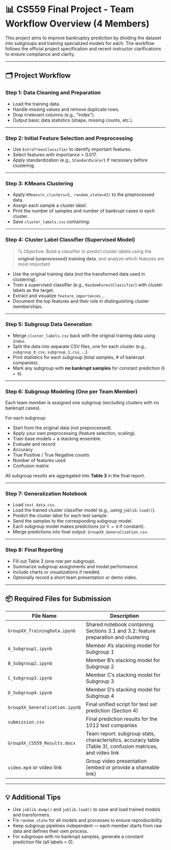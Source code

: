 # 📊 CS559 Final Project - Team Workflow Overview (4 Members)

This project aims to improve bankruptcy prediction by dividing the dataset into subgroups and training specialized models for each. The workflow follows the official project specification and recent instructor clarifications to ensure compliance and clarity.

---

## 🗂️ Project Workflow

### Step 1: Data Cleaning and Preparation

- Load the training data.
- Handle missing values and remove duplicate rows.
- Drop irrelevant columns (e.g., "Index").
- Output basic data statistics (shape, missing counts, etc.).

---

### Step 2: Initial Feature Selection and Preprocessing

- Use `ExtraTreesClassifier` to identify important features.
- Select features with importance > 0.017.
- Apply standardization (e.g., `StandardScaler`) if necessary before clustering.

---

### Step 3: KMeans Clustering

- Apply `KMeans(n_clusters=5, random_state=42)` to the preprocessed data.
- Assign each sample a cluster label.
- Print the number of samples and number of bankrupt cases in each cluster.
- Save `cluster_labels.csv` containing:
---

### Step 4: Cluster Label Classifier (Supervised Model)

> 🔍 Objective: Build a classifier to predict cluster labels using the **original (unprocessed) training data**, and analyze which features are most important.

- Use the original training data (not the transformed data used in clustering).
- Train a supervised classifier (e.g., `RandomForestClassifier`) with cluster labels as the target.
- Extract and visualize `feature_importances_`.
- Document the top features and their role in distinguishing cluster memberships.

---

### Step 5: Subgroup Data Generation

- Merge `cluster_labels.csv` back with the original training data using `Index`.
- Split the data into separate CSV files, one for each cluster (e.g., `subgroup_0.csv`, `subgroup_1.csv`, ...).
- Print statistics for each subgroup (total samples, # of bankrupt companies).
- Mark any subgroup with **no bankrupt samples** for constant prediction (`ĥ = 0`).

---

### Step 6: Subgroup Modeling (One per Team Member)

Each team member is assigned one subgroup (excluding clusters with no bankrupt cases).

For each subgroup:
- Start from the original data (not preprocessed).
- Apply your own preprocessing (feature selection, scaling).
- Train base models + a stacking ensemble.
- Evaluate and record:
- Accuracy
- True Positive / True Negative counts
- Number of features used
- Confusion matrix

All subgroup results are aggregated into **Table 3** in the final report.

---

### Step 7: Generalization Notebook

- Load `test_data.csv`.
- Load the trained cluster classifier model (e.g., using `joblib.load()`).
- Predict the cluster label for each test sample.
- Send the samples to the corresponding subgroup model.
- Each subgroup model makes predictions (or `ĥ = 0` if constant).
- Merge predictions into final output: `GroupXX_Generalization.csv`.

---

### Step 8: Final Reporting

- Fill out Table 3 (one row per subgroup).
- Summarize subgroup assignments and model performance.
- Include charts or visualizations if needed.
- Optionally record a short team presentation or demo video.

---

## 📦 Required Files for Submission

| File Name                         | Description                                                                 |
|----------------------------------|-----------------------------------------------------------------------------|
| `GroupXX_TrainingData.ipynb`     | Shared notebook containing Sections 3.1 and 3.2: feature preparation and clustering |
| `A_Subgroup1.ipynb`              | Member A’s stacking model for Subgroup 1                                    |
| `B_Subgroup2.ipynb`              | Member B’s stacking model for Subgroup 2                                    |
| `C_Subgroup3.ipynb`              | Member C’s stacking model for Subgroup 3                                    |
| `D_Subgroup4.ipynb`              | Member D’s stacking model for Subgroup 4                                    |
| `GroupXX_Generalization.ipynb`   | Final unified script for test set prediction (Section 4)                    |
| `submission.csv`                 | Final prediction results for the 1012 test companies                        |
| `GroupXX_CS559_Results.docx`     | Team report: subgroup stats, characteristics, accuracy table (Table 3), confusion matrices, and video link |
| `video.mp4` or video link        | Group video presentation (embed or provide a shareable link)                |

---

## 💡 Additional Tips

- Use `joblib.dump()` and `joblib.load()` to save and load trained models and transformers.
- Fix `random_state` for all models and processes to ensure reproducibility.
- Keep subgroup pipelines independent — each member starts from raw data and defines their own process.
- For subgroups with no bankrupt samples, generate a constant prediction file (all labels = 0).
